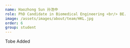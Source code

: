 ```yaml
---
name: Haozhong Sun 孙浩中
role: PhD Candidate in Biomedical Engineering <br/> BE.
image: /assets/images/about/team/HKL.jpg
order: 6
group: student
---
```


Tobe Added